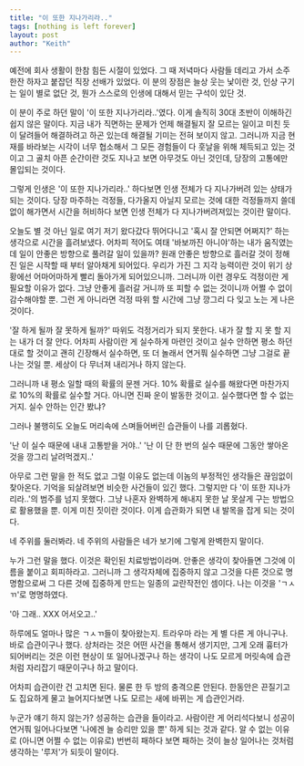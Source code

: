 ```yaml
---
title: "이 또한 지나가리라.."
tags: [nothing is left forever]
layout: post
author: "Keith"
---
```


예전에 회사 생활이 한참 힘든 시절이 있었다. 그 때 저녁마다 사람들 데리고 가서 소주 한잔 하자고 붙잡던 직장 선배가 있었다. 이 분의 장점은 늘상 웃는 낯이란 것, 인상 구기는 일이 별로 없단 것, 뭔가 스스로의 인생에 대해서 믿는 구석이 있단 것.

이 분이 주로 하던 말이 '이 또한 지나가리라..'였다. 이게 솔직히 30대 초반이 이해하긴 쉽지 않은 말이다. 지금 내가 직면하는 문제가 언제 해결될지 잘 모르는 일이고 미친 듯이 달려들어 해결하려고 하곤 있는데 해결될 기미는 전혀 보이지 않고. 그러니까 지금 현재를 바라보는 시각이 너무 협소해서 그 모든 경험들이 다 훗날을 위해 체득되고 있는 것이고 그 골치 아픈 순간이란 것도 지나고 보면 아무것도 아닌 것인데, 당장의 고통에만 몰입되는 것이다.

그렇게 인생은 '이 또한 지나가리라..' 하다보면 인생 전체가 다 지나가버려 있는 상태가 되는 것이다. 당장 마주하는 걱정들, 다가올지 아닐지 모르는 것에 대한 걱정들까지 쓸데없이 해가면서 시간을 허비하다 보면 인생 전체가 다 지나가버려져있는 것이란 말이다.

오늘도 별 것 아닌 일로 여기 저기 왔다갔다 뛰어다니고 '혹시 잘 안되면 어쩌지?' 하는 생각으로 시간을 흘려보냈다. 어차피 적어도 여태 '바보까진 아니야'하는 내가 움직였는데 일이 안좋은 방향으로 풀려갈 일이 있을까? 원래 안좋은 방향으로 흘러갈 것이 정해진 일은 시작할 때 부터 알아채게 되어있다. 우리가 가진 그 지각 능력이란 것이 위기 상황에선 어마어마하게 빨리 돌아가게 되어있으니까. 그러니까 이런 경우도 걱정이란 게 필요할 이유가 없다. 그냥 안좋게 흘러갈 거니까 또 피할 수 없는 것이니까 어쩔 수 없이 감수해야할 뿐. 그런 게 아니라면 걱정 따위 할 시간에 그냥 깡그리 다 잊고 노는 게 나은 것이다.

'잘 하게 될까 잘 못하게 될까?' 따위도 걱정거리가 되지 못한다. 내가 잘 할 지 못 할 지는 내가 더 잘 안다. 어차피 사람이란 게 실수하게 마련인 것이고 실수 안하면 평소 하던 대로 할 것이고 괜히 긴장해서 실수하면, 또 더 놀래서 연거풔 실수하면 그냥 그걸로 끝나는 것일 뿐. 세상이 다 무너져 내리거나 하지 않는다.

그러니까 내 평소 일할 때의 확률의 문젠 거다. 10% 확률로 실수를 해왔다면 마찬가지로 10%의 확률로 실수할 거다. 아니면 진짜 운이 발동한 것이고. 실수했다면 할 수 없는거지. 실수 안하는 인간 봤냐? 

그러나 불행히도 오늘도 머리속에 스며들어버린 습관들이 나를 괴롭혔다. 

'난 이 실수 때문에 내내 고통받을 거야..'
'난 이 단 한 번의 실수 때문에 그동안 쌓아온 것을 깡그리 날려먹겠지..'

아무로 그런 말을 한 적도 없고 그럴 이유도 없는데 이놈의 부정적인 생각들은 끊임없이 찾아온다. 기억을 되살려보면 비슷한 사건들이 있긴 했다. 그렇지만 다 '이 또한 지나가리라..'의 범주를 넘지 못했다. 그냥 나혼자 완벽하게 해내지 못한 날 못살게 구는 방법으로 활용했을 뿐. 이게 미친 짓이란 것이다. 이게 습관화가 되면 내 발목을 잡게 되는 것이다. 

네 주위를 둘러봐라. 네 주위의 사람들은 네가 보기에 그렇게 완벽한지 말이다.

누가 그런 말을 했다. 이것은 확인된 치료방법이라며. 안좋은 생각이 찾아들면 그것에 이름을 붙이고 회피하라고. 그러니까 그 생각자체에 집중하지 않고 그것을 다른 것으로 명명함으로써 그 다른 것에 집중하게 만드는 일종의 교란작전인 셈이다. 나는 이것을 'ㄱㅅㄲ'로 명명하였다.

'아 그래.. XXX 어서오고..'

하루에도 얼마나 많은 ㄱㅅㄲ들이 찾아왔는지. 트라우마 라는 게 별 다른 게 아니구나. 바로 습관이구나 했다. 상처라는 것은 어떤 사건을 통해서 생기지만, 그게 오래 흉터가 되어버리는 것은 이런 현상이 또 일어나겠구나 하는 생각이 나도 모르게 머릿속에 습관처럼 자리잡기 때문이구나 하고 말이다.

어차피 습관이란 건 고치면 된다. 물론 한 두 방의 충격으론 안된다. 한동안은 끈질기고도 집요하게 물고 늘어지다보면 나도 모르는 새에 바뀌는 게 습관인거라. 

누군가 얘기 하지 않는가? 성공하는 습관을 들이라고. 사람이란 게 어리석다보니 성공이 연거풔 일어나다보면 '나에겐 늘 승리만 있을 뿐' 하게 되는 것과 같다. 알 수 없는 이유로 (아니면 어쩔 수 없는 이유로) 번번히 패하다 보면 패하는 것이 늘상 일어나는 것처럼 생각하는 '루저'가 되듯이 말이다. 